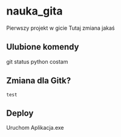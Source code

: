 # nauka_gita

Pierwszy projekt w gicie
Tutaj zmiana jakaś
## Ulubione komendy

  git status
  python costam
  
##  Zmiana dla Gitk?

  ```
  test
  ```
## Deploy

Uruchom Aplikacja.exe
